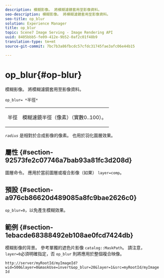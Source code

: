```yaml
---
description: 模糊影像。 將模糊濾鏡套用至影像資料。
seo-description: 模糊影像。 將模糊濾鏡套用至影像資料。
seo-title: op_blur
solution: Experience Manager
title: op_blur
topic: Scene7 Image Serving - Image Rendering API
uuid: 8405bbb5-fe09-412e-9b52-0af2c01f48b9
translation-type: tm+mt
source-git-commit: 7bc7b3a86fbcdc57cfdc31745fae3afc06e44b15

---
```



# op_blur{#op-blur}

模糊影像。 將模糊濾鏡套用至影像資料。

`op_blur= *`半徑`*`

<table id="simpletable_1DD41D819BE74130A77ECFC28486F70A"> 
 <tr class="strow"> 
  <td class="stentry"> <p><span class="varname"> 半徑</span> </p> </td> 
  <td class="stentry"> <p>模糊濾鏡半徑（像素）（實數0..100）。 </p></td> 
 </tr> 
</table>

*`radius`* 是相對於合成影像的像素。 也用於羽化圖層效果。

## 屬性 {#section-92573fe2c07746a7bab93a81fc3d208d}

圖層命令。 應用於當前圖層或複合影像（如果） `layer=comp`。

## 預設 {#section-a976cb86620d489085a8fc9bae2626c0}

`op_blur=0`，以免產生模糊效果。

## 範例 {#section-1ebacde68388492eb108ae0fcd7424db}

模糊影像的背景。 參考單獨的遮色片影像 `catalog::MaskPath`。 請注意， `layer=0`必須明確指定，否 `op_blur` 則將應用於整個複合映像。

`http://server/myRootId/myImageId?wid=500&layer=0&maskUse=invert&op_blur=20&layer=1&src=myRootId/myImageId`

